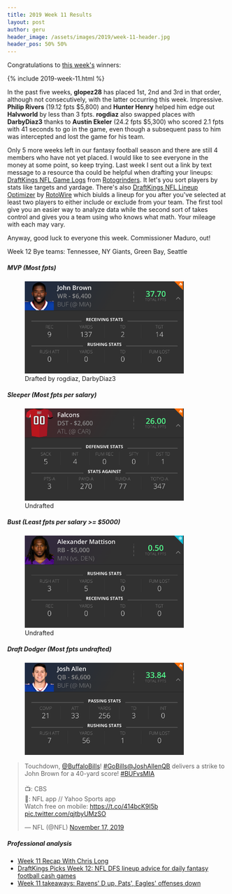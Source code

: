 ```yaml
---
title: 2019 Week 11 Results
layout: post
author: geru
header_image: /assets/images/2019/week-11-header.jpg
header_pos: 50% 50%
---
```

Congratulations to [this week's](https://www.draftkings.com/contest/gamecenter/80661195) winners:

{% include 2019-week-11.html %}

In the past five weeks, __glopez28__ has placed 1st, 2nd and 3rd in that order, although not consecutively, with the latter occurring this week. Impressive. __Philip Rivers__ (19.12 fpts $5,800) and __Hunter Henry__ helped him edge out __Halvworld__ by less than 3 fpts. __rogdiaz__ also swapped places with __DarbyDiaz3__ thanks to __Austin Ekeler__ (24.2 fpts $5,300) who scored 2.1 fpts with 41 seconds to go in the game, even though a subsequent pass to him was intercepted and lost the game for his team.

Only 5 more weeks left in our fantasy football season and there are still 4 members who have not yet placed. I would like to see everyone in the money at some point, so keep trying. Last week I sent out a link by text message to a resource tha could be helpful when drafting your lineups: [DraftKings NFL Game Logs](https://rotogrinders.com/game-stats/nfl?site=draftkings) from [Rotogrinders](https://rotogrinders.com). It let's you sort players by stats like targets and yardage. There's also [DraftKings NFL Lineup Optimizer](https://www.rotowire.com/daily/nfl/optimizer.php?site=DraftKings) by [RotoWire](https://www.rotowire.com) which biulds a lineup for you after you've selected at least two players to either include or exclude from your team. The first tool give you an easier way to analyze data while the second sort of takes control and gives you a team using who knows what math. Your mileage with each may vary. 

Anyway, good luck to everyone this week. Commissioner Maduro, out!

Week 12 Bye teams: Tennessee, NY Giants, Green Bay, Seattle

##### MVP (Most fpts)
<figure class="figure">
    <img class="img-fluid" src="/assets/images/2019/week-11-john-brown.png" width="364px"/>
    <figcaption class="figure-caption">Drafted by <span class="font-weight-bold">rogdiaz, DarbyDiaz3</span></figcaption>
</figure>

##### Sleeper (Most fpts per salary)
<figure class="figure">
    <img class="img-fluid" src="/assets/images/2019/week-11-falcons.png" width="364px"/>
    <figcaption class="figure-caption"><span class="font-weight-bold">Undrafted</span></figcaption>
</figure>

##### Bust (Least fpts per salary >= $5000)
<figure class="figure">
    <img class="img-fluid" src="/assets/images/2019/week-11-alexander-mattison.png" width="364px"/>
    <figcaption class="figure-caption"><span class="font-weight-bold">Undrafted</span></figcaption>
</figure>


##### Draft Dodger (Most fpts undrafted)
<figure class="figure">
    <img class="img-fluid" src="/assets/images/2019/week-11-josh-allen.png" width="364px"/>
</figure>
<blockquote class="twitter-tweet"><p lang="en" dir="ltr">Touchdown, <a href="https://twitter.com/BuffaloBills?ref_src=twsrc%5Etfw">@BuffaloBills</a>! <a href="https://twitter.com/hashtag/GoBills?src=hash&amp;ref_src=twsrc%5Etfw">#GoBills</a><a href="https://twitter.com/JoshAllenQB?ref_src=twsrc%5Etfw">@JoshAllenQB</a> delivers a strike to John Brown for a 40-yard score! <a href="https://twitter.com/hashtag/BUFvsMIA?src=hash&amp;ref_src=twsrc%5Etfw">#BUFvsMIA</a><br><br>📺: CBS<br>📱: NFL app // Yahoo Sports app<br>Watch free on mobile: <a href="https://t.co/414bcK9I5b">https://t.co/414bcK9I5b</a> <a href="https://t.co/qjtbyUMzSO">pic.twitter.com/qjtbyUMzSO</a></p>&mdash; NFL (@NFL) <a href="https://twitter.com/NFL/status/1196137782302789632?ref_src=twsrc%5Etfw">November 17, 2019</a></blockquote> <script async src="https://platform.twitter.com/widgets.js" charset="utf-8"></script>

##### Professional analysis
<ul class="list-unstyled" id="pro-links">
    <a href="https://www.theringer.com/2019/11/18/20971207/week-11-recap-with-chris-long" target="_blank"><li>Week 11 Recap With Chris Long
</li></a>
    <a href="https://www.sportingnews.com/us/fantasy/news/draftkings-picks-week-12-nfl-dfs-lineup-advice-cash-games-daily-fantasy-football-sleepers-values/as547x81cujl15matgmiulilo" target="_blank"><li>DraftKings Picks Week 12: NFL DFS lineup advice for daily fantasy football cash games</li></a>
    <a href="http://www.nfl.com/news/story/0ap3000001078444/article/week-11-takeaways-ravens-d-up-pats-eagles-offenses-down" target="_blank"><li>Week 11 takeaways: Ravens' D up, Pats', Eagles' offenses down</li></a>
</ul>
